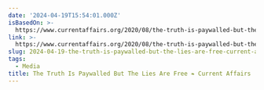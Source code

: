 ```yaml
---
date: '2024-04-19T15:54:01.000Z'
isBasedOn: >-
  https://www.currentaffairs.org/2020/08/the-truth-is-paywalled-but-the-lies-are-free
link: >-
  https://www.currentaffairs.org/2020/08/the-truth-is-paywalled-but-the-lies-are-free
slug: 2024-04-19-the-truth-is-paywalled-but-the-lies-are-free-current-affairs
tags:
  - Media
title: The Truth Is Paywalled But The Lies Are Free ❧ Current Affairs
---
```


